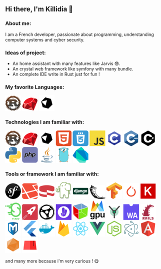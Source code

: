 ## Hi there, I'm Killidia 👋

### About me:

I am a French developer, passionate about programming, understanding computer systems and cyber security.

### Ideas of project:

- An home assistant with many features like Jarvis 😎.
- An crystal web framework like symfony with many bundle.
- An complete IDE write in Rust just for fun !


### My favorite Languages:

<div>
	<img src="images/rust.png" width=50 />
	<img src="images/ruby-logo.png" width=50 />
	<img src="images/crystal.png" width=50 />
</div>

### Technologies I am familiar with:

<div>
	<img src="images/rust.png" width=50 />
	<img src="images/ruby-logo.png" width=50 />
	<img src="images/crystal.png" width=50 />
	<img src="images/html.png" width=50 />
	<img src="images/css.png" width=50 />
	<img src="images/js.jpg" width=50 />
	<img src="images/c.png" width=50 />
	<img src="images/cpp.png" width=50 />
	<img src="images/csharp.png" width=50 />
	<img src="images/python.png" width=50 />
	<img src="images/php.png" width=50 />
	<img src="images/java.png" width=50 />
	<img src="images/go.png" width=50 />
	<img src="images/Dart-logo.png" width=50 />
</div>

### Tools or framework I am familiar with:

<div>
	<img src="images/symfony.png" width=50 />
	<img src="images/laravel.png" width=50 />
	<img src="images/cakephp.png" width=50 />
	<img src="images/slim.jpg" width=50 />
	<img src="images/django.png" width=50 />
	<img src="images/flask.png" width=50 />
	<img src="images/tensorflow.png" width=50 />
	<img src="images/pytorch-logo.png" width=50 />
	<img src="images/keras.png" width=50 />
	<img src="images/Scapy_logo.png" width=50 />
	<img src="images/rocket-rs.png" width=50 />
	<img src="images/actix-web.png" width=50 />
	<img src="images/amethyst.png" width=50 />
	<img src="images/logo-gtk.png" width=50 />
	<img src="images/wgpu.svg" width=50 />
	<img src="images/yew.png" width=50 />
	<img src="images/wasm.png" width=50 />
	<img src="images/rails.png" width=50 />
	<img src="images/metasploit.png" width=50 />
	<img src="images/flutter.png" width=50 />
	<img src="images/docker.png" width=50 />
	<img src="images/firebase.png" width=50 />
	<img src="images/react.png" width=50 />
	<img src="images/vue.png" width=50 />
	<img src="images/nodejs.png" width=50 />
	<img src="images/electron.png" width=50 />
	<img src="images/angular.png" width=50 />
	<img src="images/amber.png" width=50 />
	<img src="images/kemal.png" width=50 />
</div>

and many more because i'm very curious ! 😋
